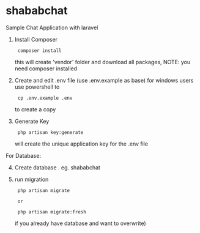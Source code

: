 # shababchat
Sample Chat Application with laravel

1) Install Composer

        composer install

   this will create 'vendor' folder and download all packages, NOTE: you need composer installed

2) Create and edit .env file (use .env.example as base)
   for windows users use powershell to 

        cp .env.example .env

   to create a copy

3) Generate Key

        php artisan key:generate
    
   will create the unique application key for the .env file

For Database:

4) Create database . eg. shababchat

5) run migration

        php artisan migrate

        or

        php artisan migrate:fresh 

   if you already have database and want to overwrite)


